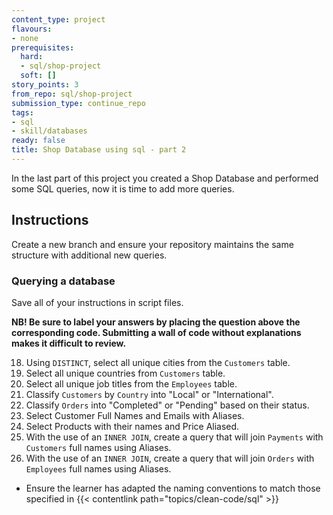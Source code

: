 ```yaml
---
content_type: project
flavours:
- none
prerequisites:
  hard:
  - sql/shop-project
  soft: []
story_points: 3
from_repo: sql/shop-project
submission_type: continue_repo
tags:
- sql
- skill/databases
ready: false
title: Shop Database using sql - part 2
---
```


In the last part of this project you created a Shop Database and performed some SQL queries, now it is time to add more queries.

## Instructions

Create a new branch and ensure your repository maintains the same structure with additional new queries.

### Querying a database

Save all of your instructions in script files.

**NB! Be sure to label your answers by placing the question above the corresponding code. Submitting a wall of code without explanations makes it difficult to review.**

18. Using `DISTINCT`, select all unique cities from the `Customers` table.
19. Select all unique countries from `Customers` table.
20. Select all unique job titles from the `Employees` table. 
21. Classify `Customers` by `Country` into "Local" or "International".
22. Classify `Orders` into "Completed" or "Pending" based on their status.
23. Select Customer Full Names and Emails with Aliases.
24. Select Products with their names and Price Aliased.
25. With the use of an `INNER JOIN`, create a query that will join `Payments` with `Customers` full names using Aliases.
26. With the use of an `INNER JOIN`, create a query that will join `Orders` with `Employees` full names using Aliases.

- Ensure the learner has adapted the naming conventions to match those specified in {{< contentlink path="topics/clean-code/sql" >}}